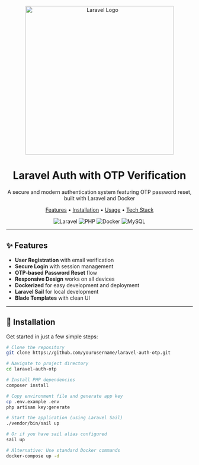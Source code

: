 <p align="center">
  <a href="https://laravel.com" target="_blank">
    <img src="https://raw.githubusercontent.com/laravel/art/master/logo-lockup/5%20SVG/2%20CMYK/1%20Full%20Color/laravel-logolockup-cmyk-red.svg" width="400" alt="Laravel Logo">
  </a>
</p>

<h1 align="center">Laravel Auth with OTP Verification</h1>

<p align="center">
  A secure and modern authentication system featuring OTP password reset, built with Laravel and Docker
</p>

<p align="center">
  <a href="#features">Features</a> •
  <a href="#installation">Installation</a> •
  <a href="#usage">Usage</a> •
  <a href="#tech-stack">Tech Stack</a>
</p>

<p align="center">
  <img src="https://img.shields.io/badge/Laravel-FF2D20?style=for-the-badge&logo=laravel&logoColor=white" alt="Laravel">
  <img src="https://img.shields.io/badge/PHP-777BB4?style=for-the-badge&logo=php&logoColor=white" alt="PHP">
  <img src="https://img.shields.io/badge/Docker-2496ED?style=for-the-badge&logo=docker&logoColor=white" alt="Docker">
  <img src="https://img.shields.io/badge/MySQL-4479A1?style=for-the-badge&logo=mysql&logoColor=white" alt="MySQL">
</p>

---

## ✨ Features

- **User Registration** with email verification
- **Secure Login** with session management
- **OTP-based Password Reset** flow
- **Responsive Design** works on all devices
- **Dockerized** for easy development and deployment
- **Laravel Sail** for local development
- **Blade Templates** with clean UI

---

## 🚀 Installation

Get started in just a few simple steps:

```bash
# Clone the repository
git clone https://github.com/yourusername/laravel-auth-otp.git

# Navigate to project directory
cd laravel-auth-otp

# Install PHP dependencies
composer install

# Copy environment file and generate app key
cp .env.example .env
php artisan key:generate

# Start the application (using Laravel Sail)
./vendor/bin/sail up

# Or if you have sail alias configured
sail up

# Alternative: Use standard Docker commands
docker-compose up -d
